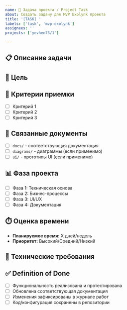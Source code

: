 ```yaml
---
name: 🎯 Задача проекта / Project Task
about: Создать задачу для MVP Exolynk проекта
title: '[TASK] '
labels: ['task', 'mvp-exolynk']
assignees: ''
projects: ['yevhen73/1']

---
```


## 📋 Описание задачи

<!-- Кратко опишите, что нужно сделать -->

## 🎯 Цель

<!-- Какую бизнес-цель или техническую проблему решает эта задача -->

## 📝 Критерии приемки

<!-- Список конкретных критериев, когда задача считается выполненной -->

- [ ] Критерий 1
- [ ] Критерий 2
- [ ] Критерий 3

## 🔗 Связанные документы

<!-- Ссылки на документацию, диаграммы, прототипы -->

- [ ] `docs/` - соответствующая документация
- [ ] `diagrams/` - диаграммы (если применимо)
- [ ] `ui/` - прототипы UI (если применимо)

## 📊 Фаза проекта

<!-- Выберите одну из фаз -->
- [ ] Фаза 1: Техническая основа
- [ ] Фаза 2: Бизнес-процессы
- [ ] Фаза 3: UI/UX
- [ ] Фаза 4: Документация

## ⏱️ Оценка времени

<!-- Примерная оценка времени выполнения -->
- **Планируемое время:** X дней/недель
- **Приоритет:** Высокий/Средний/Низкий

## 🔧 Технические требования

<!-- Технические детали, ограничения, зависимости -->

## ✅ Definition of Done

- [ ] Функциональность реализована и протестирована
- [ ] Обновлена соответствующая документация  
- [ ] Изменения зафиксированы в журнале работ
- [ ] Код/конфигурация сохранены в репозитории